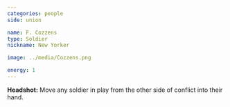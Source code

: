 ```yaml
---
categories: people
side: union

name: F. Cozzens
type: Soldier
nickname: New Yorker

image: ../media/Cozzens.png

energy: 1
---
```


**Headshot:** Move any soldier in play from the other side of conflict into their hand.
